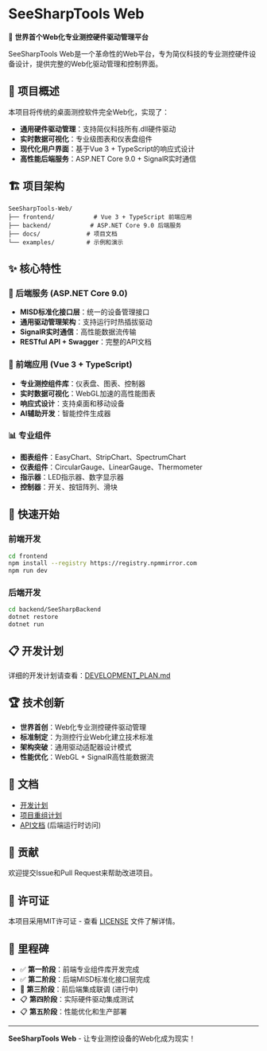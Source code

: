 # SeeSharpTools Web

🚀 **世界首个Web化专业测控硬件驱动管理平台**

SeeSharpTools Web是一个革命性的Web平台，专为简仪科技的专业测控硬件设备设计，提供完整的Web化驱动管理和控制界面。

## 🎯 项目概述

本项目将传统的桌面测控软件完全Web化，实现了：
- **通用硬件驱动管理**：支持简仪科技所有.dll硬件驱动
- **实时数据可视化**：专业级图表和仪表盘组件
- **现代化用户界面**：基于Vue 3 + TypeScript的响应式设计
- **高性能后端服务**：ASP.NET Core 9.0 + SignalR实时通信

## 🏗️ 项目架构

```
SeeSharpTools-Web/
├── frontend/           # Vue 3 + TypeScript 前端应用
├── backend/           # ASP.NET Core 9.0 后端服务
├── docs/             # 项目文档
└── examples/         # 示例和演示
```

## ✨ 核心特性

### 🔧 后端服务 (ASP.NET Core 9.0)
- **MISD标准化接口层**：统一的设备管理接口
- **通用驱动管理架构**：支持运行时热插拔驱动
- **SignalR实时通信**：高性能数据流传输
- **RESTful API + Swagger**：完整的API文档

### 🎨 前端应用 (Vue 3 + TypeScript)
- **专业测控组件库**：仪表盘、图表、控制器
- **实时数据可视化**：WebGL加速的高性能图表
- **响应式设计**：支持桌面和移动设备
- **AI辅助开发**：智能控件生成器

### 📊 专业组件
- **图表组件**：EasyChart、StripChart、SpectrumChart
- **仪表组件**：CircularGauge、LinearGauge、Thermometer
- **指示器**：LED指示器、数字显示器
- **控制器**：开关、按钮阵列、滑块

## 🚀 快速开始

### 前端开发
```bash
cd frontend
npm install --registry https://registry.npmmirror.com
npm run dev
```

### 后端开发
```bash
cd backend/SeeSharpBackend
dotnet restore
dotnet run
```

## 📋 开发计划

详细的开发计划请查看：[DEVELOPMENT_PLAN.md](docs/DEVELOPMENT_PLAN.md)

## 🏆 技术创新

- **世界首创**：Web化专业测控硬件驱动管理
- **标准制定**：为测控行业Web化建立技术标准
- **架构突破**：通用驱动适配器设计模式
- **性能优化**：WebGL + SignalR高性能数据流

## 📖 文档

- [开发计划](docs/DEVELOPMENT_PLAN.md)
- [项目重组计划](docs/PROJECT_REORGANIZATION_PLAN.md)
- [API文档](http://localhost:5152/swagger) (后端运行时访问)

## 🤝 贡献

欢迎提交Issue和Pull Request来帮助改进项目。

## 📄 许可证

本项目采用MIT许可证 - 查看 [LICENSE](LICENSE) 文件了解详情。

## 🌟 里程碑

- ✅ **第一阶段**：前端专业组件库开发完成
- ✅ **第二阶段**：后端MISD标准化接口层完成
- 🔄 **第三阶段**：前后端集成联调 (进行中)
- 📋 **第四阶段**：实际硬件驱动集成测试
- 📋 **第五阶段**：性能优化和生产部署

---

**SeeSharpTools Web** - 让专业测控设备的Web化成为现实！
